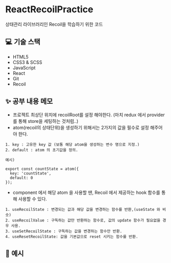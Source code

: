 # ReactRecoilPractice
상태관리 라이브러리인 Recoil을 학습하기 위한 코드

## 💻 기술 스택

- HTML5
- CSS3 & SCSS
- JavaScript
- React
- Git
- Recoil

## ✨ 공부 내용 메모

- 프로젝트 최상단 위치에 recoilRoot를 설정 해야한다. (마치 redux 에서 provider를 통해 store을 세팅하는 것처럼..)
- atom(recoil의 상태단위)을 생성하기 위해서는 2가지의 값을 필수로 설정 해주어야 한다.
```
1. key : 고유한 key 값 (보통 해당 atom을 생성하는 변수 명으로 지정.)
2. default : atom 의 초기값을 정의.

예시)

export const countState = atom({
  key: 'countState',
  default: 0
});

```
- component 에서 해당 atom 을 사용할 땐, Recoil 에서 제공하는 hook 함수를 통해 사용할 수 있다.
```
1. useRecoilState : 변경되는 값과 해당 값을 변경하는 함수를 반환,(useState 와 비숫) 
2. useRecoilValue : 구독하는 값만 반환하는 함수로, 값의 update 함수가 필요없을 경우 사용.
3. useSetRecoilState : 구독하는 값을 변경하는 함수만 반환.
4. useResetRecoilState: 값을 기본값으로 reset 시키는 함수를 반환.
```

## 📄 예시




